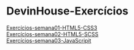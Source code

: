 # DevinHouse-Exercícios

<a href="https://github.com/Angelo-Carniel/Exercicios-semana01-HTML5-CSS3">Exercícios-semana01-HTML5-CSS3</a> <br>
<a href="https://github.com/Angelo-Carniel/Exercicios-semana02-HTML5-SCSS">Exercícios-semana02-HTML5-SCSS</a> <br>
<a href="https://github.com/Angelo-Carniel/Exercicios-semana03-JavaScripit">Exercícios-semana03-JavaScripit</a> <br>
